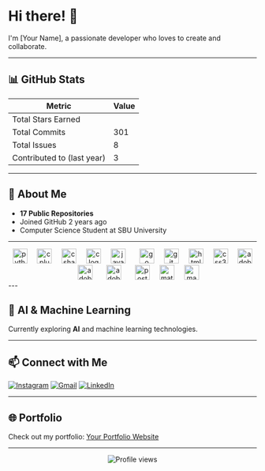 # Hi there! 👋

I'm [Your Name], a passionate developer who loves to create and collaborate.

---

## 📊 GitHub Stats

| **Metric** | **Value** |
|------------|-----------|
| Total Stars Earned | |
| Total Commits | 301 |
| Total Issues | 8 |
| Contributed to (last year) | 3 |

---

## 🚀 About Me

- **17 Public Repositories**
- Joined GitHub 2 years ago
- Computer Science Student at SBU University

---

<div align="center">
  <img src="https://cdn.simpleicons.org/python/3776AB" height="30" alt="python logo"  />
  <img width="12" />
  <img src="https://cdn.simpleicons.org/cplusplus/00599C" height="30" alt="cplusplus logo"  />
  <img width="12" />
  <img src="https://cdn.simpleicons.org/csharp/239120" height="30" alt="csharp logo"  />
  <img width="12" />
  <img src="https://cdn.simpleicons.org/c/A8B9CC" height="30" alt="c logo"  />
  <img width="12" />
  <img src="https://cdn.jsdelivr.net/gh/devicons/devicon/icons/java/java-original.svg" height="30" alt="java logo"  />
  <img width="20" />
  <img src="https://cdn.simpleicons.org/go/00ADD8" height="30" alt="go logo"  />
  <img width="12" />
 <img src="https://cdn.simpleicons.org/git/F05032" height="30" alt="git logo"  />
  <img width="12" />
  <img src="https://cdn.simpleicons.org/html5/E34F26" height="30" alt="html5 logo"  />
  <img width="12" />
  <img src="https://cdn.simpleicons.org/css3/1572B6" height="30" alt="css3 logo"  />
  <img width="12" />
  <img src="https://skillicons.dev/icons?i=ps" height="30" alt="adobephotoshop logo"  />
  <img width="20" />
  <img src="https://skillicons.dev/icons?i=ai" height="30" alt="adobeillustrator logo"  />
  <img width="20" />
   <img src="https://skillicons.dev/icons?i=pr" height="30" alt="adobepremierepro logo"  />
  <img width="20" />
  <img src="https://cdn.simpleicons.org/postgresql/4169E1" height="30" alt="postgresql logo"  />
  <img width="12" />
  <img src="https://cdn.simpleicons.org/matlab/0076A8" height="30" alt="matlab logo"  />
  <img width="12" />
  <img src="https://cdn.simpleicons.org/maple/%23007ACC" height="30" alt="maple logo"  />
</div>
---

## 🤖 AI & Machine Learning

Currently exploring **AI** and machine learning technologies.

---

## 📫 Connect with Me

[![Instagram](https://img.shields.io/badge/Instagram-E4405F?style=for-the-badge&logo=instagram&logoColor=white)](https://instagram.com/yourprofile)
[![Gmail](https://img.shields.io/badge/Gmail-D14836?style=for-the-badge&logo=gmail&logoColor=white)](mailto:sepehrtavakoli0584@gmail.com)
[![LinkedIn](https://img.shields.io/badge/LinkedIn-0077B5?style=for-the-badge&logo=linkedin&logoColor=white)](https://linkedin.com/in/sepehr-tavakoli-5ba9a1354/?utm_source=share&utm_campaign=share_via&utm_content=profile&utm_medium=ios_app)

---

## 🌐 Portfolio

Check out my portfolio: [Your Portfolio Website](https://yourwebsite.com)

---

<p align="center">
  <img src="https://komarev.com/ghpvc/?username=yourusername&label=Profile%20views&color=0e75b6&style=flat" alt="Profile views" />
</p>
